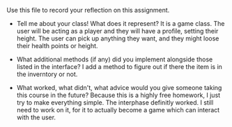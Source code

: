 Use this file to record your reflection on this assignment.

- Tell me about your class! What does it represent?
    It is a game class. The user will be acting as a player and they will have a profile, setting their height. The user can pick up anything they want, and they might loose their health points or height. 

- What additional methods (if any) did you implement alongside those listed in the interface?
    I add a method to figure out if there the item is in the inverntory or not. 

- What worked, what didn't, what advice would you give someone taking this course in the future?
    Because this is a highly free homework, I just try to make everything simple. The interphase definitly worked. I still need to work on it, for it to actually become a game which can interact with the user. 
